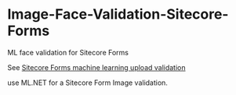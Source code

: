 # Image-Face-Validation-Sitecore-Forms
ML face validation for Sitecore Forms

See [Sitecore Forms machine learning upload validation](http://www.stockpick.nl/english/sitecore-forms-ml-upload-validation/)


use ML.NET for a Sitecore Form Image validation.

